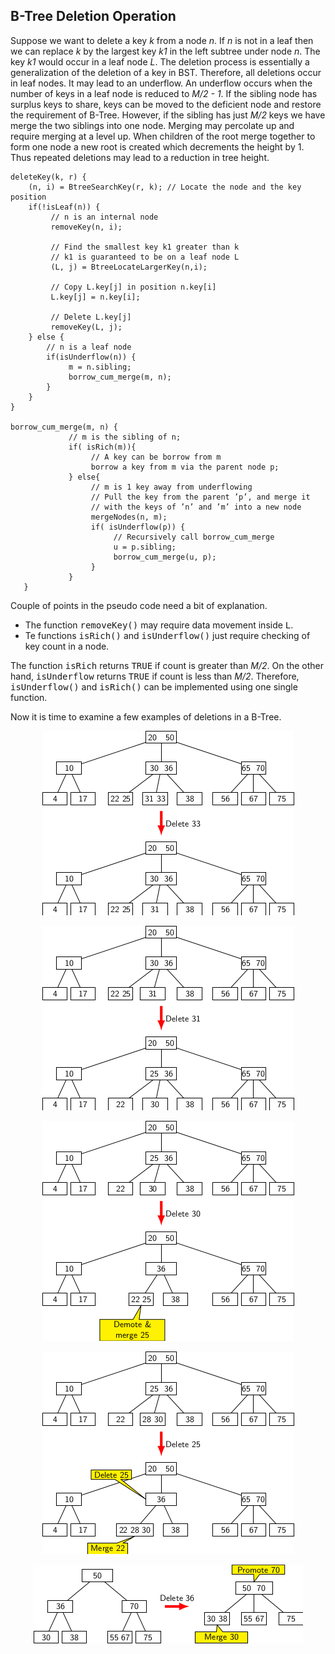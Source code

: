 ## B-Tree Deletion Operation 
 
Suppose we want to delete a key <i>k</i> from a node <i>n</i>. If <i>n</i> is not in a leaf 
then we can replace <i>k</i> by the largest key <i>k1</i> in the left subtree under node <i>n</i>. The key 
<i>k1</i> would occur in a leaf node <i>L</i>. The deletion process is essentially a generalization of the 
deletion of a key in BST. Therefore, all deletions occur in leaf nodes. It may lead to an underflow. An underflow 
occurs when the number of keys in a leaf node is reduced to <i>M/2 - 1</i>. If the sibling node has surplus keys to 
share, keys can be moved to the deficient node and restore the requirement of B-Tree. However, if the sibling has
just <i>M/2</i> keys we have merge the two siblings into one node. Merging may percolate up and require merging at 
a level up. When children of the root merge together to form one node a new root is created which decrements the height
by 1. Thus repeated deletions may lead to a reduction in tree height.
 
```
deleteKey(k, r) {
    (n, i) = BtreeSearchKey(r, k); // Locate the node and the key position
    if(!isLeaf(n)) {
         // n is an internal node
         removeKey(n, i);
         
         // Find the smallest key k1 greater than k  
         // k1 is guaranteed to be on a leaf node L
         (L, j) = BtreeLocateLargerKey(n,i); 
         
         // Copy L.key[j] in position n.key[i]
         L.key[j] = n.key[i]; 
         
         // Delete L.key[j]
         removeKey(L, j); 
    } else {
        // n is a leaf node 
        if(isUnderflow(n)) {
             m = n.sibling;
             borrow_cum_merge(m, n);
        }
    }
}

borrow_cum_merge(m, n) {
             // m is the sibling of n;
             if( isRich(m)){ 
                  // A key can be borrow from m
                  borrow a key from m via the parent node p;
             } else{ 
                  // m is 1 key away from underflowing 
                  // Pull the key from the parent ’p’, and merge it
                  // with the keys of ’n’ and ’m’ into a new node
                  mergeNodes(n, m); 
                  if( isUnderflow(p)) {
                       // Recursively call borrow_cum_merge 
                       u = p.sibling;
                       borrow_cum_merge(u, p);
                  }
             }
   }
```

Couple of points in the pseudo code need a bit of explanation. 
- The function <tt>removeKey()</tt> may require data movement inside <tt>L</tt>.
- Te functions <tt>isRich()</tt> and <tt>isUnderflow()</tt> just require checking of key count in a node.

The function <tt>isRich</tt> returns <tt>TRUE</tt> if count is greater than <i>M/2</i>. On the other hand, 
<tt>isUnderflow</tt> returns <tt>TRUE</tt> if count is less than <i>M/2</i>. Therefore, <tt>isUnderflow()</tt> and 
<tt>isRich()</tt> can be implemented using one single function.  

Now it is time to examine a few examples of deletions in a B-Tree. 

<p style="text-align:center;"><img src="../images/bTreeDelEx5.png"></p>

<p style="text-align:center;"><img src="../images/bTreeDelEx6.png"></p>

<p style="text-align:center;"><img src="../images/bTreeDelEx7.png"></p>

<p style="text-align:center;"><img src="../images/bTreeDelEx8.png"></p>

<p style="text-align:center;"><img src="../images/bTreeDelEx9.png"></p>

